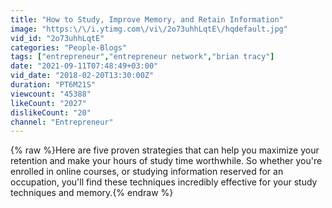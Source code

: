 ```yaml
---
title: "How to Study, Improve Memory, and Retain Information"
image: "https:\/\/i.ytimg.com\/vi\/2o73uhhLqtE\/hqdefault.jpg"
vid_id: "2o73uhhLqtE"
categories: "People-Blogs"
tags: ["entrepreneur","entrepreneur network","brian tracy"]
date: "2021-09-11T07:48:49+03:00"
vid_date: "2018-02-20T13:30:00Z"
duration: "PT6M21S"
viewcount: "45388"
likeCount: "2027"
dislikeCount: "20"
channel: "Entrepreneur"
---
```

{% raw %}Here are five proven strategies that can help you maximize your retention and make your hours of study time worthwhile. So whether you're enrolled in online courses, or studying information reserved for an occupation, you'll find these techniques incredibly effective for your study techniques and memory.{% endraw %}

